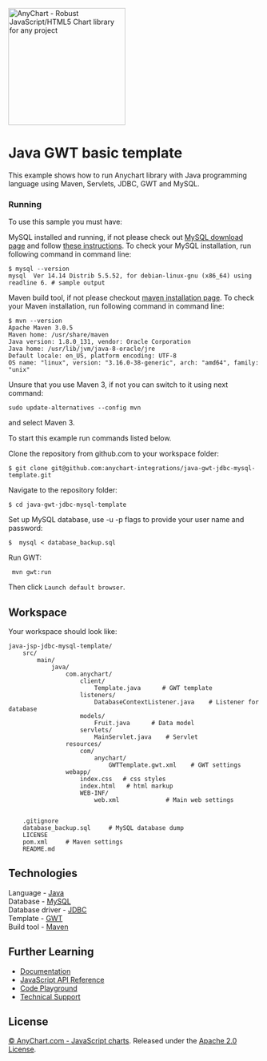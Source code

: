[<img src="https://cdn.anychart.com/images/logo-transparent-segoe.png?2" width="234px" alt="AnyChart - Robust JavaScript/HTML5 Chart library for any project">](https://anychart.com)
# Java GWT basic template

This example shows how to run Anychart library with Java programming language using Maven, Servlets, JDBC, GWT and MySQL.

### Running
To use this sample you must have:

MySQL installed and running, if not please check out [MySQL download page](https://dev.mysql.com/downloads/installer/) and follow [these instructions](http://dev.mysql.com/doc/refman/5.7/en/installing.html).
To check your MySQL installation, run following command in command line:
```
$ mysql --version
mysql  Ver 14.14 Distrib 5.5.52, for debian-linux-gnu (x86_64) using readline 6. # sample output
```
Maven build tool, if not please checkout [maven installation page](https://maven.apache.org/install.html).
To check your Maven installation, run following command in command line:
```
$ mvn --version
Apache Maven 3.0.5
Maven home: /usr/share/maven
Java version: 1.8.0_131, vendor: Oracle Corporation
Java home: /usr/lib/jvm/java-8-oracle/jre
Default locale: en_US, platform encoding: UTF-8
OS name: "linux", version: "3.16.0-38-generic", arch: "amd64", family: "unix"
```
Unsure that you use Maven 3, if not you can switch to it using next command:
```
sudo update-alternatives --config mvn
```
and select Maven 3.

To start this example run commands listed below.

Clone the repository from github.com to your workspace folder:

```
$ git clone git@github.com:anychart-integrations/java-gwt-jdbc-mysql-template.git
```

Navigate to the repository folder:
```
$ cd java-gwt-jdbc-mysql-template
```

Set up MySQL database, use -u -p flags to provide your user name and password:
```
$  mysql < database_backup.sql
```

Run GWT:
```
 mvn gwt:run
```
Then click `Launch default browser`.


## Workspace
Your workspace should look like:
```
java-jsp-jdbc-mysql-template/
    src/
        main/
            java/
                com.anychart/
                    client/
                        Template.java      # GWT template
                    listeners/
                        DatabaseContextListener.java    # Listener for database
                    models/
                        Fruit.java      # Data model
                    servlets/
                        MainServlet.java    # Servlet
                resources/
                    com/
                        anychart/
                            GWTTemplate.gwt.xml    # GWT settings
                webapp/
                    index.css   # css styles
                    index.html   # html markup
                    WEB-INF/
                        web.xml             # Main web settings

                    
    .gitignore
    database_backup.sql     # MySQL database dump
    LICENSE
    pom.xml     # Maven settings
    README.md
```

## Technologies
Language - [Java](https://java.com)<br />
Database - [MySQL](https://www.mysql.com/)<br />
Database driver - [JDBC](http://docs.oracle.com/javase/tutorial/jdbc/)<br />
Template - [GWT](http://www.gwtproject.org/)<br />
Build tool - [Maven](https://maven.apache.org/)

## Further Learning
* [Documentation](https://docs.anychart.com)
* [JavaScript API Reference](https://api.anychart.com)
* [Code Playground](https://playground.anychart.com)
* [Technical Support](https://anychart.com/support)

## License
[© AnyChart.com - JavaScript charts](http://www.anychart.com). Released under the [Apache 2.0 License](https://github.com/anychart-integrations/jjava-jsp-jdbc-mysql-template/blob/master/LICENSE).
